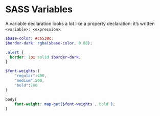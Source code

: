 # SASS Variables



A variable declaration looks a lot like a property declaration: it’s written   
`<variable>: <expression>`.

```scss
$base-color: #c6538c;
$border-dark: rgba($base-color, 0.88);

.alert {
  border: 1px solid $border-dark;
}
```


```scss
$font-weights:(
    "regular":400,
    "medium":500,
    "bold":700
)

body{
    font-weight: map-get($font-weights , bold );
}

```